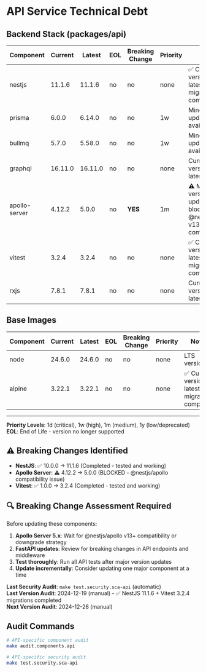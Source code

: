 # API Service Technical Debt

## Backend Stack (packages/api)
| Component | Current | Latest | EOL | Breaking Change | Priority | Notes |
|-----------|---------|--------|-----|-----------------|----------|-------|
| nestjs | 11.1.6 | 11.1.6 | no | no | none | ✅ Current version is latest - migration completed |
| prisma | 6.0.0 | 6.14.0 | no | no | 1w | Minor version updates available |
| bullmq | 5.7.0 | 5.58.0 | no | no | 1w | Minor version updates available |
| graphql | 16.11.0 | 16.11.0 | no | no | none | Current version is latest |
| apollo-server | 4.12.2 | 5.0.0 | no | **YES** | 1m | ⚠️ Major version update blocked - @nestjs/apollo v13.0.0 not compatible |
| vitest | 3.2.4 | 3.2.4 | no | no | none | ✅ Current version is latest - migration completed |
| rxjs | 7.8.1 | 7.8.1 | no | no | none | Current version is latest |

## Base Images
| Component | Current | Latest | EOL | Breaking Change | Priority | Notes |
|-----------|---------|--------|-----|-----------------|----------|-------|
| node | 24.6.0 | 24.6.0 | no | no | none | LTS version |
| alpine | 3.22.1 | 3.22.1 | no | no | none | ✅ Current version is latest - migration completed |

---

**Priority Levels**: 1d (critical), 1w (high), 1m (medium), 1y (low/deprecated)  
**EOL**: End of Life - version no longer supported

## ⚠️ Breaking Changes Identified
- **NestJS**: ✅ 10.0.0 → 11.1.6 (Completed - tested and working)
- **Apollo Server**: ⚠️ 4.12.2 → 5.0.0 (BLOCKED - @nestjs/apollo compatibility issue)
- **Vitest**: ✅ 1.0.0 → 3.2.4 (Completed - tested and working)

## 🔍 Breaking Change Assessment Required
Before updating these components:
1. **Apollo Server 5.x**: Wait for @nestjs/apollo v13+ compatibility or downgrade strategy
2. **FastAPI updates**: Review for breaking changes in API endpoints and middleware
3. **Test thoroughly**: Run all API tests after major version updates
4. **Update incrementally**: Consider updating one major component at a time

**Last Security Audit**: `make test.security.sca-api` (automatic)  
**Last Version Audit**: 2024-12-19 (manual) - ✅ NestJS 11.1.6 + Vitest 3.2.4 migrations completed  
**Next Version Audit**: 2024-12-26 (manual)

## Audit Commands
```bash
# API-specific component audit
make audit.components.api

# API-specific security audit
make test.security.sca-api
```
